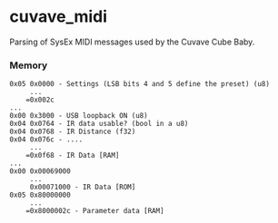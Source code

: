 # cuvave_midi

Parsing of SysEx MIDI messages used by the Cuvave Cube Baby.

### Memory
```
0x05 0x0000 - Settings (LSB bits 4 and 5 define the preset) (u8)
     ...
    =0x002c
...
0x00 0x3000 - USB loopback ON (u8)
0x04 0x0764 - IR data usable? (bool in a u8)
0x04 0x0768 - IR Distance (f32)
0x04 0x076c - ....
     ...            
    =0x0f68 - IR Data [RAM]
...
0x00 0x00069000
     ...
     0x00071000 - IR Data [ROM]
0x05 0x80000000
     ...
    =0x8000002c - Parameter data [RAM]
```
